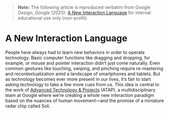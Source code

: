 > **Note:** The following article is reproduced verbatim from
> Google Design, *Google* (2025):
> [A New Interaction Language](https://design.google/library/a-new-interaction-design-paradigm)
> for internal educational use only (non-profit).

# A New Interaction Language

People have always had to learn new behaviors in order to operate technology. Basic computer functions like dragging and dropping, for example, or mouse and pointer interaction didn’t just come naturally. Even common gestures like touching, swiping, and pinching require re-mastering and recontextualization amid a landscape of smartphones and tablets. But as technology becomes ever more present in our lives, it’s fair to start asking technology to take a few more cues from us. This idea is central to the work of [Advanced Technology & Projects](https://atap.google.com/) (ATAP), a multidisciplinary team at Google where we’re creating a whole new interaction paradigm based on the nuances of human movement—and the promise of a miniature radar chip called Soli.